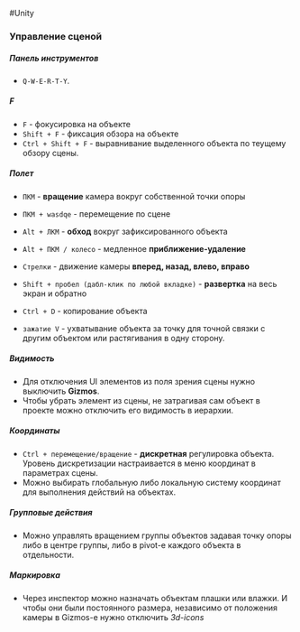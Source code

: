 #Unity

### Управление сценой

##### Панель инструментов
- `Q-W-E-R-T-Y`.

##### F
- `F` - фокусировка на объекте
- `Shift + F` - фиксация обзора на объекте
- `Ctrl + Shift + F` - выравнивание выделенного объекта по теущему обзору сцены.

##### Полет
- `ПКМ` - **вращение** камера вокруг собственной точки опоры
- `ПКМ + wasdqe` - перемещение по сцене

- `Alt + ЛКМ` - **обход** вокруг зафиксированного объекта
- `Alt + ПКМ / колесо` - медленное **приближение-удаление**

- `Стрелки` - движение камеры **вперед, назад, влево, вправо**

- `Shift + пробел (дабл-клик по любой вкладке)` - **развертка** на весь экран и обратно
- `Ctrl + D`  - копирование объекта
- `зажатие V` - ухватывание объекта за точку для точной связки с другим объектом или растягивания в одну сторону.


##### Видимость
- Для отключения UI элементов из поля зрения сцены нужно выключить **Gizmos**.
- Чтобы убрать элемент из сцены, не затрагивая сам объект в проекте можно отключить его видимость в иерархии.

##### Координаты
- `Ctrl + перемещение/вращение` - **дискретная** регулировка объекта. Уровень дискретизации настраивается в меню координат в параметрах сцены.
- Можно выбирать глобальную либо локальную систему координат для выполнения действий на объектах.

##### Групповые действия
- Можно управлять вращением группы объектов задавая точку опоры либо в центре группы, либо в pivot-е каждого объекта в отдельности.

##### Маркировка
- Через инспектор можно назначать объектам плашки или влажки. И чтобы они были постоянного размера, независимо от положения камеры в Gizmos-е нужно отключить *3d-icons*